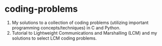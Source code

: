 # coding-problems

1. My solutions to a collection of coding problems (utilizing important programming concepts/techniques) in C and Python.
2. Tutorial to Lightweight Communications and Marshalling (LCM) and my solutions to select LCM coding problems.
